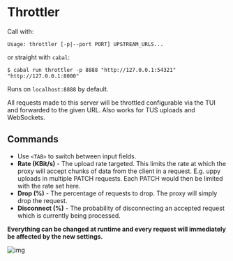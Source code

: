 # Throttler

Call with:

```
Usage: throttler [-p|--port PORT] UPSTREAM_URLS...
```

or straight with `cabal`:

```
$ cabal run throttler -p 8888 "http://127.0.0.1:54321" "http://127.0.0.1:8000"
```

Runs on `localhost:8888` by default.

All requests made to this server will be throttled configurable via the TUI and forwarded to the given URL. Also works for TUS uploads and WebSockets.

## Commands

- Use `<TAB>` to switch between input fields.
- **Rate (KBit/s)** - The upload rate targeted. This limits the rate at which the proxy will
  accept chunks of data from the client in a request. E.g. uppy uploads in multiple PATCH requests.
  Each PATCH would then be limited with the rate set here.
- **Drop (%)** - The percentage of requests to drop. The proxy will simply drop the request.
- **Disconnect (%)** - The probability of disconnecting an accepted request which is currently being
  processed.

**Everything can be changed at runtime and every request will immediately be affected by the new settings.**

![img](https://github.com/user-attachments/assets/05f313d2-4646-4d2a-85f8-5abb4108d0fd)
